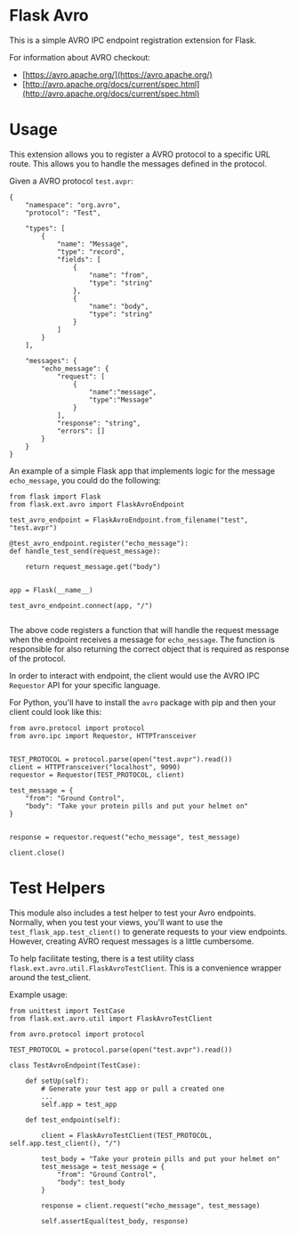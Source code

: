 # Flask Avro
This is a simple AVRO IPC endpoint registration extension for Flask.

For information about AVRO checkout:

* [https://avro.apache.org/](https://avro.apache.org/)
* [http://avro.apache.org/docs/current/spec.html](http://avro.apache.org/docs/current/spec.html)

# Usage
This extension allows you to register a AVRO protocol to a specific URL route. This allows you to handle the messages defined in the protocol.

Given a AVRO protocol `test.avpr`:

```
{
    "namespace": "org.avro",
    "protocol": "Test",

    "types": [
        {
            "name": "Message",
            "type": "record",
            "fields": [
                {
                    "name": "from",
                    "type": "string"
                },
                {
                    "name": "body",
                    "type": "string"
                }
            ]
        }
    ],

    "messages": {
        "echo_message": {
            "request": [
                {
                    "name":"message",
                    "type":"Message"
                }
            ],
            "response": "string",
            "errors": []
        }
    }
}
```

An example of a simple Flask app that implements logic for the message `echo_message`, you could do the following:

```
from flask import Flask
from flask.ext.avro import FlaskAvroEndpoint

test_avro_endpoint = FlaskAvroEndpoint.from_filename("test", "test.avpr")

@test_avro_endpoint.register("echo_message"):
def handle_test_send(request_message):

    return request_message.get("body")


app = Flask(__name__)

test_avro_endpoint.connect(app, "/")
    
```

The above code registers a function that will handle the request message when the endpoint receives a message for `echo_message`. The function is responsible for also returning the correct object that is required as response of the protocol.

In order to interact with endpoint, the client would use the AVRO IPC `Requestor` API for your specific language.

For Python, you'll have to install the `avro` package with pip and then your client could look like this:

```
from avro.protocol import protocol
from avro.ipc import Requestor, HTTPTransceiver


TEST_PROTOCOL = protocol.parse(open("test.avpr").read()) 
client = HTTPTransceiver("localhost", 9090)
requestor = Requestor(TEST_PROTOCOL, client)

test_message = {
    "from": "Ground Control",
    "body": "Take your protein pills and put your helmet on"
}


response = requestor.request("echo_message", test_message)

client.close()
```

# Test Helpers

This module also includes a test helper to test your Avro endpoints. Normally, when you test your views, you'll want to use the `test_flask_app.test_client()` to generate requests to your view endpoints. However, creating AVRO request messages is a little cumbersome.

To help facilitate testing, there is a test utility class `flask.ext.avro.util.FlaskAvroTestClient`. This is a convenience wrapper around the test_client.

Example usage:

```
from unittest import TestCase
from flask.ext.avro.util import FlaskAvroTestClient

from avro.protocol import protocol

TEST_PROTOCOL = protocol.parse(open("test.avpr").read()) 

class TestAvroEndpoint(TestCase):

    def setUp(self):
        # Generate your test app or pull a created one
        ...
        self.app = test_app
    
    def test_endpoint(self):
    
        client = FlaskAvroTestClient(TEST_PROTOCOL, self.app.test_client(), "/")
        
        test_body = "Take your protein pills and put your helmet on"
        test_message = test_message = {
            "from": "Ground Control",
            "body": test_body
        }
        
        response = client.request("echo_message", test_message)
        
        self.assertEqual(test_body, response)

```

